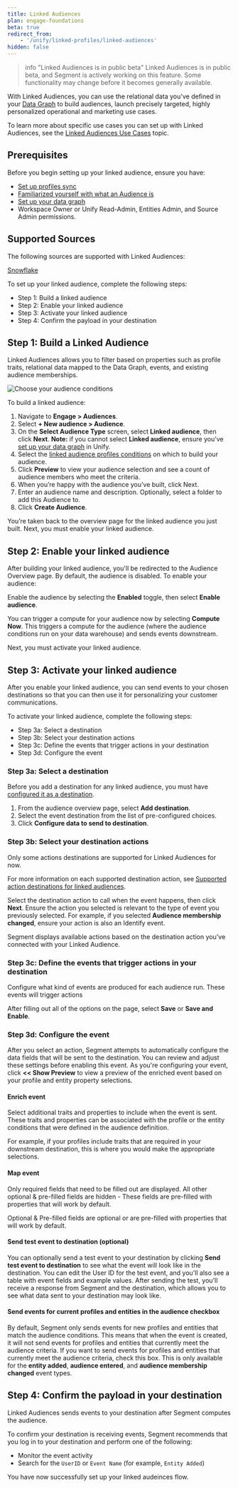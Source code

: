```yaml
---
title: Linked Audiences
plan: engage-foundations
beta: true
redirect_from: 
    - '/unify/linked-profiles/linked-audiences'
hidden: false
---
```

> info "Linked Audiences is in public beta"
> Linked Audiences is in public beta, and Segment is actively working on this feature. Some functionality may change before it becomes generally available.

With Linked Audiences, you can use the relational data you've defined in your [Data Graph](/docs/unify/linked-profiles/data-graph/) to build audiences, launch precisely targeted, highly personalized operational and marketing use cases.

To learn more about specific use cases you can set up with Linked Audiences,  see the [Linked Audiences Use Cases](/docs/engage/audiences/linked_audiences/linked-audiences-use-cases/) topic.

## Prerequisites

Before you begin setting up your linked audience, ensure you have:

- [Set up profiles sync](/unify/profiles-sync/profiles-sync-setup/)
- [Familiarized yourself with what an Audience is](/docs/engage/audiences)
- [Set up your data graph](/docs/unify/linked-profiles/data-graph/)
- Workspace Owner or Unify Read-Admin, Entities Admin, and Source Admin permissions.

## Supported Sources

The following sources are supported with Linked Audiences:

[Snowflake](/docs/unify/linked-profiles/setup-guides/snowflake-setup/)

To set up your linked audience, complete the following steps:

- Step 1: Build a linked audience
- Step 2: Enable your linked audience
- Step 3: Activate your linked audience
- Step 4: Confirm the payload in your destination

## Step 1: Build a Linked Audience

Linked Audiences allows you to filter based on properties such as profile traits, relational data mapped to the Data Graph, events, and existing audience memberships.

![Choose your audience conditions](/docs/engage/images/conditions.png)

To build a linked audience:

1. Navigate to **Engage > Audiences**.
1. Select **+ New audience > Audience**.
1. On the **Select Audience Type** screen, select **Linked audience**, then click **Next**.
**Note:** if you cannot select **Linked audience**, ensure you’ve [set up your data graph](/docs/unify/linked-profiles/data-graph/) in Unify.
1. Select the [linked audience profiles conditions](#conditions) on which to build your audience.
1. Click **Preview** to view your audience selection and see a count of audience members who meet the criteria.
1. When you’re happy with the audience you’ve built, click Next.
1. Enter an audience name and description.
Optionally, select a folder to add this Audience to.
1. Click **Create Audience**.

You’re taken back to the overview page for the linked audience you just built. Next, you must enable your linked audience.

## Step 2: Enable your linked audience

After building your linked audience, you'll be redirected to the Audience Overview page. By default, the audience is disabled. To enable your audience:

Enable the audience by selecting the **Enabled** toggle, then select **Enable audience**.

You can trigger a compute for your audience now by selecting **Compute Now**. This triggers a compute for the audience (where the audience conditions run on your data warehouse) and sends events downstream.

Next, you must activate your linked audience.

## Step 3: Activate your linked audience

After you enable your linked audience, you can send events to your chosen destinations so that you can then use it for personalizing your customer communications.

To activate your linked audience, complete the following steps: 

- Step 3a: Select a destination
- Step 3b: Select your destination actions
- Step 3c: Define the events that trigger actions in your destination
- Step 3d: Configure the event

### Step 3a: Select a destination

Before you add a destination for any linked audience, you must have [configured it as a destination](/connections/destinations/catalog/).

1. From the audience overview page, select **Add destination**.
1. Select the event destination from the list of pre-configured choices.
1. Click **Configure data to send to destination**.

### Step 3b: Select your destination actions

Only some actions destinations are supported for Linked Audiences for now.

For more information on each supported destination action, see [Supported action destinations for linked audiences](/docs/engage/audiences/linked_audiences/linked_supported_destinations/).

Select the destination action to call when the event happens, then click **Next**. Ensure the action you selected is relevant to the type of event you previously selected. For example, if you selected **Audience membership changed**, ensure your action is also an Identify event.

Segment displays available actions based on the destination action you've connected with your Linked Audience.

### Step 3c: Define the events that trigger actions in your destination

Configure what kind of events are produced for each audience run. These events will trigger actions 

After filling out all of the options on the page, select **Save** or **Save and Enable**.

### Step 3d: Configure the event

After you select an action, Segment attempts to automatically configure the data fields that will be sent to the destination. You can review and adjust these settings before enabling this event.
As you're configuring your event, click **<< Show Preview** to view a preview of the enriched event based on your profile and entity property selections.

#### Enrich event

Select additional traits and properties to include when the event is sent. These traits and properties can be associated with the profile or the entity  conditions that were defined in the audience definition.

For example, if your profiles include traits that are required in your downstream destination, this is where you would make the appropriate selections.

#### Map event

Only required fields that need to be filled out are displayed. All other optional & pre-filled fields are hidden - These fields are pre-filled with properties that will work by default.

Optional & Pre-filled fields are optional or are pre-filled with properties that will work by default.

#### Send test event to destination (optional)

You can optionally send a test event to your destination by clicking **Send test event to destination** to see what the event will look like in the destination. You can edit the User ID for the test event, and you'll also see a table with event fields and example values. After sending the test, you'll receive a response from Segment and the destination, which allows you to see what data sent to your destination may look like.

#### Send events for current profiles and entities in the audience checkbox

By default, Segment only sends events for new profiles and entities that match the audience conditions. This means that when the event is created, it will not send events for profiles and entities that currently meet the audience criteria.
If you want to send events for profiles and entities that currently meet the audience criteria, check this box. This is only available for the **entity added**, **audience entered**, and **audience membership changed** event types.

## Step 4: Confirm the payload in your destination

Linked Audiences sends events to your destination after Segment computes the audience.

To confirm your destination is receiving events, Segment recommends that you log in to your destination and perform one of the following:
- Monitor the event activity
- Search for the `UserID` or `Event Name` (for example, `Entity Added`)

You have now successfully set up your linked audeinces flow. 